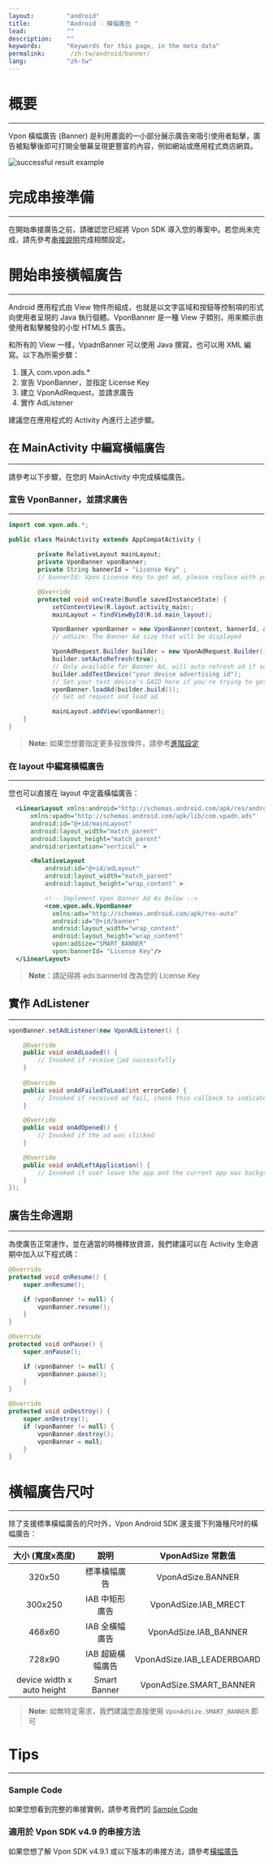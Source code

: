 ```yaml
---
layout:         "android"
title:          "Android - 橫幅廣告 "
lead:           ""
description:    ""
keywords:       "Keywords for this page, in the meta data"
permalink:       /zh-tw/android/banner/
lang:           "zh-tw"
---
```

# 概要
---
Vpon 橫幅廣告 (Banner) 是利用畫面的一小部分展示廣告來吸引使用者點擊，廣告被點擊後即可打開全螢幕呈現更豐富的內容，例如網站或應用程式商店網頁。

<img class="width-300" src="{{site.imgurl}}/Android_Banner.png" alt="successful result example">

# 完成串接準備
---
在開始串接廣告之前，請確認您已經將 Vpon SDK 導入您的專案中。若您尚未完成，請先參考[串接說明]完成相關設定。

# 開始串接橫幅廣告
---
Android 應用程式由 View 物件所組成，也就是以文字區域和按鈕等控制項的形式向使用者呈現的 Java 執行個體。VponBanner 是一種 View 子類別，用來顯示由使用者點擊觸發的小型 HTML5 廣告。

和所有的 View 一樣，VpadnBanner 可以使用 Java 撰寫，也可以用 XML 編寫。以下為所需步驟：

1. 匯入 com.vpon.ads.*
2. 宣告 VponBanner，並指定 License Key
3. 建立 VponAdRequest，並請求廣告
4. 實作 AdListener

建議您在應用程式的 Activity 內進行上述步驟。

## 在 MainActivity 中編寫橫幅廣告
---
請參考以下步驟，在您的 MainActivity 中完成橫幅廣告。

### 宣告 VponBanner，並請求廣告
---
```java
import com.vpon.ads.*;

public class MainActivity extends AppCompatActivity {
        
        private RelativeLayout mainLayout;
        private VponBanner vponBanner;
        private String bannerId = "License Key" ;
        // bannerId: Vpon License Key to get ad, please replace with your own one

        @Override
  	    protected void onCreate(Bundle savedInstanceState) {
            setContentView(R.layout.activity_main);
            mainLayout = findViewById(R.id.main_layout);

            VponBanner vponBanner = new VponBanner(context, bannerId, adSize);
            // adSize: The Banner Ad size that will be displayed

            VponAdRequest.Builder builder = new VponAdRequest.Builder();
            builder.setAutoRefresh(true);
            // Only available for Banner Ad, will auto refresh ad if set true
            builder.addTestDevice("your device advertising id");
            // Set your test device's GAID here if you're trying to get Vpon test ad
            vponBanner.loadAd(builder.build());
            // Set ad request and load ad

            mainLayout.addView(vponBanner);
  	}
}
```

>**Note:** 如果您想要指定更多投放條件，請參考[進階設定](../advanced)

### 在 layout 中編寫橫幅廣告
---
您也可以直接在 layout 中定義橫幅廣告：

``` xml
  <LinearLayout xmlns:android="http://schemas.android.com/apk/res/android"
      xmlns:vpadn="http://schemas.android.com/apk/lib/com.vpadn.ads"
      android:id="@+id/mainLayout"
      android:layout_width="match_parent"
      android:layout_height="match_parent"
      android:orientation="vertical" >

      <RelativeLayout
          android:id="@+id/adLayout"
          android:layout_width="match_parent"
          android:layout_height="wrap_content" >

          <!-- Implement Vpon Banner Ad As Below -->
          <com.vpon.ads.VponBanner
            xmlns:ads="http://schemas.android.com/apk/res-auto"
            android:id="@+id/banner"
            android:layout_width="wrap_content"
            android:layout_height="wrap_content"
            vpon:adSize="SMART_BANNER"
            vpon:bannerId= "License Key"/>
  </LinearLayout>
```

>**Note**：請記得將 ads:bannerId 改為您的 License Key



## 實作 AdListener
---
```java
vponBanner.setAdListener(new VponAdListener() {

    @Override
    public void onAdLoaded() {
        // Invoked if receive ad successfully
    }
    
    @Override
    public void onAdFailedToLoad(int errorCode) {
        // Invoked if received ad fail, check this callback to indicates what type of failure occurred
    }

    @Override
    public void onAdOpened() {
        // Invoked if the ad was clicked
    }

    @Override
    public void onAdLeftApplication() {
        // Invoked if user leave the app and the current app was backgrounded
    }
});
```

## 廣告生命週期
---

為使廣告正常運作，並在適當的時機釋放資源，我們建議可以在 Activity 生命週期中加入以下程式碼：

```java
@Override
protected void onResume() {
    super.onResume();

    if (vponBanner != null) {
        vponBanner.resume();
    }
}

@Override
protected void onPause() {
    super.onPause();

    if (vponBanner != null) {
        vponBanner.pause();
    }
}

@Override
protected void onDestroy() {
    super.onDestroy();
    if (vponBanner != null) {
        vponBanner.destroy();
        vponBanner = null;
    }
}
```




# 橫幅廣告尺吋
---
除了支援標準橫幅廣告的尺吋外，Vpon Android SDK 還支援下列幾種尺吋的橫幅廣告：

大小 (寬度x高度)             |     說明       |  VponAdSize 常數值
:------------------------: | :-------------:| :-----------------------------:
320x50                     | 標準橫幅廣告     | VponAdSize.BANNER
300x250                    | IAB 中矩形廣告   | VponAdSize.IAB\_MRECT
468x60                     | IAB 全橫幅廣告   | VponAdSize.IAB\_BANNER
728x90                     | IAB 超級橫幅廣告 | VponAdSize.IAB\_LEADERBOARD
device width x auto height | Smart Banner   | VponAdSize.SMART\_BANNER

>**Note:** 如無特定需求，我們建議您直接使用 `VponAdSize.SMART_BANNER` 即可

# Tips
---

### Sample Code
如果您想看到完整的串接實例，請參考我們的 [Sample Code]

### 適用於 Vpon SDK v4.9 的串接方法
如果您想了解 Vpon SDK v4.9.1 或以下版本的串接方法，請參考[橫幅廣告](../banner-under5)

[串接說明]: {{site.baseurl}}/zh-tw/android/integration-guide/
[Sample Code]:../../android/download/
